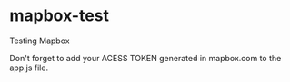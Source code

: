 # mapbox-test
Testing Mapbox

Don't forget to add your ACESS TOKEN generated in mapbox.com to the app.js file.
